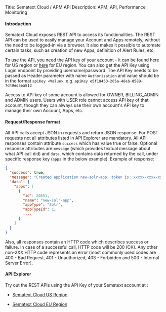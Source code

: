 Title: Sematext Cloud / APM API 
Description: APM, API, Performance Monitoring

#### Introduction
Sematext Cloud exposes REST API to access its functionalities. The REST API can be used to easily manage your Account and Apps remotely, without the need to be logged-in via a browser. It also makes it possible to automate certain tasks, such as creation of new Apps, definition of Alert Rules, etc.

To use the API, you need the API key of your account - it can be found [here](https://apps.sematext.com/ui/account/api) for US region or [here](https://apps.eu.sematext.com/ui/account/api) for EU region. You can also get the API Key using Login endpoint by providing username/password. The API Key needs to be passed as Header parameter with name `Authorization` and value should be in the format `apiKey <Value>`. e.g. `apiKey e5f18450-205a-48eb-8589-7d49edaea813`

Access to API key of some account is allowed for OWNER, BILLING_ADMIN and ADMIN users. Users with USER role cannot access API key of that account, though they can always use their own account's API key to manage their own Account, Apps, etc. 

#### Request/Response format

All API calls accept JSON in requests and return JSON response. For POST requests not all attributes listed in API Explorer are mandatory. All API responses contain attribute `success` which has value true or false. Optional response attributes are `message` (which provides textual message about what API call did) and `data`, which contains data returned by the call, under specific response key (`apps` in the below example). Example of response:
```json
{
  "success": true,
  "message": "Created application new-solr-app, token is: xxxxx-xxxx-xxxxx",
  "data": {
    "apps": [
      {
        "id": 20651,
        "name": "new-solr-app",
        "appType": "Solr",
        "appTypeId": 1,
        ....
      }
    ]
  }
}
```
Also, all responses contain an HTTP code which describes success or failure. In case of a successful call, HTTP code will be 200 (OK). Any other non-2XX HTTP code represents an error (most commonly used codes are 400 - Bad Request, 401 - Unauthorized, 403 - Forbidden and 500 - Internal Server Error).

#### API Explorer

Try out the REST APIs using the API Key of your Sematext account at :

* <a href="https://apps.sematext.com/api-explorer" target="_blank">Sematext Cloud US Region</a>

* <a href="https://apps.eu.sematext.com/api-explorer" target="_blank">Sematext Cloud EU Region</a>
